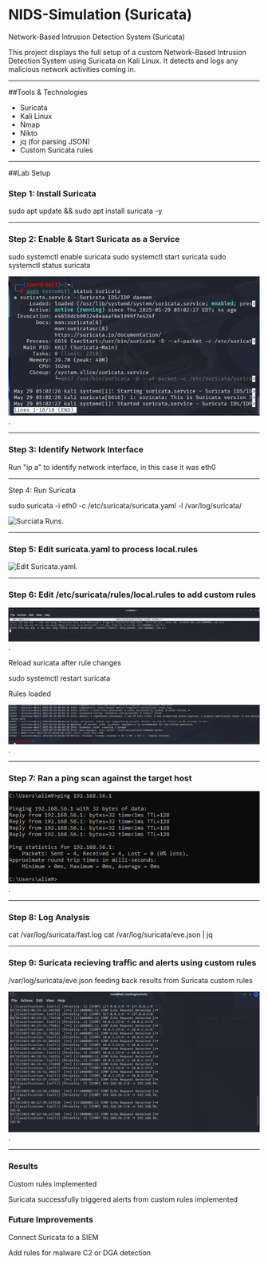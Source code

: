 # NIDS-Simulation (Suricata)
Network-Based Intrusion Detection System (Suricata)

This project displays the full setup of a custom Network-Based Intrusion Detection System using Suricata on Kali Linux. It detects and logs any malicious network activities coming in.

---

##Tools & Technologies
- Suricata
- Kali Linux
- Nmap
- Nikto
- jq (for parsing JSON)
- Custom Suricata rules

---

##Lab Setup

### Step 1: Install Suricata

sudo apt update && sudo apt install suricata -y

---

### Step 2: Enable & Start Suricata as a Service

sudo systemctl enable suricata
sudo systemctl start suricata
sudo systemctl status suricata

![Surciata Starting](docs/screenshots/suricata%20running.png).

---

### Step 3: Identify Network Interface
Run "ip a" to identify network interface, in this case it was eth0

---
Step 4: Run Suricata

sudo suricata -i eth0 -c /etc/suricata/suricata.yaml -l /var/log/suricata/

![Surciata Runs](docs/screenshots/suricata%20starting%20successfully.png).

---

### Step 5: Edit suricata.yaml to process local.rules

![Edit Suricata.yaml](docs/screenshots/edit%20suricata.yaml%to%20process%20local.rules.png).

---

### Step 6: Edit /etc/suricata/rules/local.rules to add custom rules

![Edit local.rules](docs/screenshots/suricata%20local%20rules.png).

Reload suricata after rule changes

sudo systemctl restart suricata

Rules loaded

![Rules loaded](docs/screenshots/rules%20successfully%20loaded.png).

---

### Step 7: Ran a ping scan against the target host

![ping scan](docs/screenshots/ping%20scan.png).

---

### Step 8: Log Analysis

cat /var/log/suricata/fast.log
cat /var/log/suricata/eve.json | jq

---

### Step 9: Suricata recieving traffic and alerts using custom rules

/var/log/suricata/eve.json feeding back results from Suricata custom rules

![Echo Request](docs/screenshots/echo%20request%20detected.png).

---

### Results

Custom rules implemented

Suricata successfully triggered alerts from custom rules implemented

### Future Improvements

Connect Suricata to a SIEM

Add rules for malware C2 or DGA detection










